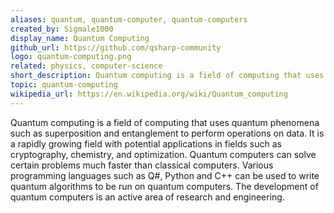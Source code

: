 ```yaml
---
aliases: quantum, quantum-computer, quantum-computers
created_by: Sigmale1000
display_name: Quantum Computing
github_url: https://github.com/qsharp-community
logo: quantum-computing.png
related: physics, computer-science
short_description: Quantum computing is a field of computing that uses quantum phenomena to perform operations on data.
topic: quantum-computing
wikipedia_url: https://en.wikipedia.org/wiki/Quantum_computing
---
```

Quantum computing is a field of computing that uses quantum phenomena such as superposition and entanglement to perform operations on data. It is a rapidly growing field with potential applications in fields such as cryptography, chemistry, and optimization. Quantum computers can solve certain problems much faster than classical computers. Various programming languages such as Q#, Python and C++ can be used to write quantum algorithms to be run on quantum computers. The development of quantum computers is an active area of research and engineering.
